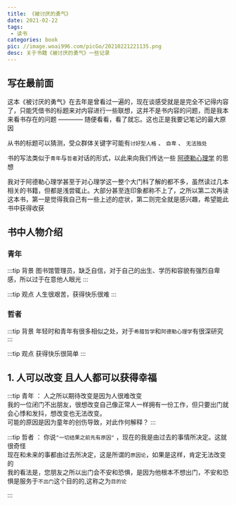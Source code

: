 ```yaml
---
title: 《被讨厌的勇气》
date: 2021-02-22
tags:
 - 读书
categories: book
pic: //image.woai996.com/picGo/20210221221135.png
desc: 关于书籍《被讨厌的勇气》一些记录
---
```


## 写在最前面

这本《被讨厌的勇气》在去年是曾看过一遍的，现在谈感受就是是完全不记得内容了，只能凭借书的标题来对内容进行一些联想，这并不是书内容的问题，而是我本来看书存在的问题 ———— 随便看看，看了就忘。这也正是我要记笔记的最大原因

从书的标题可以猜测，受众群体关键字可能有`讨好型人格` 、 `自卑` 、 `无法独处` 

书的写法类似于`青年`与`哲者`对话的形式，以此来向我们传达一些 [阿德勒心理学](https://baike.baidu.com/item/%E9%98%BF%E5%B0%94%E5%BC%97%E9%9B%B7%E5%BE%B7%C2%B7%E9%98%BF%E5%BE%B7%E5%8B%92/4278015?fromtitle=%E9%98%BF%E5%BE%B7%E5%8B%92&fromid=10390702&fr=aladdin)  的思想


我对于阿德勒心理学甚至于对心理学这一整个大门科了解的都不多，虽然读过几本相关的书籍，但都是浅尝辄止。大部分甚至连印象都称不上了，之所以第二次再读这本书，第一是觉得我自己有一些上述的症状，第二则完全就是感兴趣，希望能此书中获得收获


## 书中人物介绍

### 青年
:::tip 背景
图书馆管理员，缺乏自信，对于自己的出生、学历和容貌有强烈自卑感，所以过于在意他人眼光
:::

:::tip 观点
人生很艰苦，获得快乐很难
:::



### 哲者
:::tip 背景
年轻时和青年有很多相似之处，对于`希腊哲学`和`阿德勒心理学`有很深研究
:::

:::tip 观点
获得快乐很简单
:::

## 1. 人可以改变 且人人都可以获得幸福


:::tip 青年 ：
人之所以期待改变是因为人很难改变<br>
我的一位闭门不出朋友，很想改变自己像正常人一样拥有一份工作，但只要出门就会心悸和发抖，想改变也无法改变。 <br>
可能的原因是因为童年的创伤导致，对此作何解释？
:::

:::tip 哲者 ：
你说`"一切结果之前先有原因"` ，现在的我是由过去的事情所决定。这就很奇怪 <br>
现在和未来的事都由过去所决定，这是所谓的`原因论`，如果是这样，肯定无法改变的 <br>
我的看法是，您朋友之所以出门会不安和恐惧，是因为他根本不想出门，不安和恐惧是服务于`不出门`这个目的的,这称之为`目的论`

:::